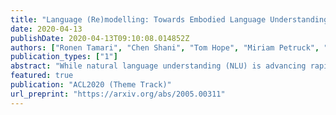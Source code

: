```yaml
---
title: "Language (Re)modelling: Towards Embodied Language Understanding"
date: 2020-04-13
publishDate: 2020-04-13T09:10:08.014852Z
authors: ["Ronen Tamari", "Chen Shani", "Tom Hope", "Miriam Petruck", "Omri Abend", "Dafna Shahaf"]
publication_types: ["1"]
abstract: "While natural language understanding (NLU) is advancing rapidly, today's technology differs from human-like language understanding in fundamental ways, notably in its inferior efficiency, interpretability, and generalization. This work proposes an approach to representation and learning based on the tenets of embodied cognitive linguistics (ECL). According to ECL, natural language is inherently executable (like programming languages), driven by mental simulation and metaphoric mappings over hierarchical compositions of structures and schemata learned through embodied interaction. This position paper argues that the use of grounding by metaphoric inference and simulation will greatly benefit NLU systems,  and proposes a system architecture along with a roadmap towards realizing this vision."
featured: true
publication: "ACL2020 (Theme Track)"
url_preprint: "https://arxiv.org/abs/2005.00311"
---
```

